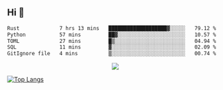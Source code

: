 ## Hi 👋

<!--START_SECTION:waka-->

```txt
Rust             7 hrs 13 mins   ███████████████████▓░░░░░   79.12 %
Python           57 mins         ██▓░░░░░░░░░░░░░░░░░░░░░░   10.57 %
TOML             27 mins         █▒░░░░░░░░░░░░░░░░░░░░░░░   04.94 %
SQL              11 mins         ▓░░░░░░░░░░░░░░░░░░░░░░░░   02.09 %
GitIgnore file   4 mins          ▒░░░░░░░░░░░░░░░░░░░░░░░░   00.74 %
```

<!--END_SECTION:waka-->

<p align="center">
  <a href="https://wakatime.com/@d93f0e24-e3ad-4f8d-9b8b-385bab9124f6">
    <img src="https://wakatime.com/badge/user/d93f0e24-e3ad-4f8d-9b8b-385bab9124f6.svg" />
  </a>
</p>

[![Top Langs](https://github-readme-stats.vercel.app/api/top-langs/?username=sqlmerr&layout=donut-vertical&theme=ocean_dark)](https://github.com/anuraghazra/github-readme-stats)
